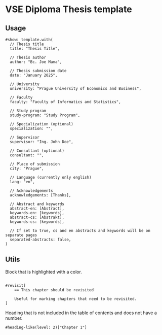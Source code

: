 # VSE Diploma Thesis template

## Usage

```typst
#show: template.with(
  // Thesis title
  title: "Thesis Title",
  
  // Thesis author
  author: "Bc. Joe Mama",

  // Thesis submission date 
  date: "January 2025",

  // University
  university: "Prague University of Economics and Business",

  // Faculty
  faculty: "Faculty of Informatics and Statistics",

  // Study program
  study-program: "Study Program",

  // Specialization (optional)
  specialization: "",

  // Supervisor
  supervisor: "Ing. John Doe",

  // Consultant (optional)
  consultant: "",

  // Place of submission
  city: "Prague",

  // Language (currently only english)
  lang: "en",
  
  // Acknowledgements
  acknowledgements: [Thanks],

  // Abstract and keywords
  abstract-en: [Abstract],
  keywords-en: [keywords],
  abstract-cs: [Abstrakt],
  keywords-cs: [keywords],

  // If set to true, cs and en abstracts and keywords will be on separate pages
  separated-abstracts: false,
)
```

## Utils

Block that is highlighted with a color.

```typst

#revisit[
    == This chapter should be revisited

    Useful for marking chapters that need to be revisited.
]
```

Heading that is not included in the table of contents and does not have a number.

```typst
#heading-like(level: 2)["Chapter 1"]
```